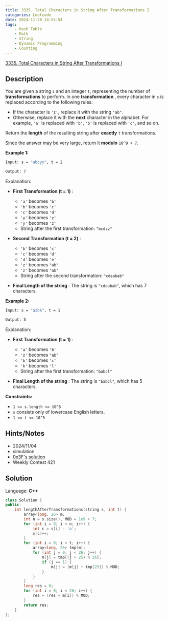 ```yaml
---
title: 3335. Total Characters in String After Transformations I
categories: Leetcode
date: 2024-11-20 14:55:54
tags:
    - Hash Table
    - Math
    - String
    - Dynamic Programming
    - Counting
---
```


[3335. Total Characters in String After Transformations I](https://leetcode.com/problems/total-characters-in-string-after-transformations-i/description/)

## Description

You are given a string `s` and an integer `t`, representing the number of **transformations**  to perform. In one **transformation** , every character in `s` is replaced according to the following rules:

- If the character is `'z'`, replace it with the string `"ab"`.
- Otherwise, replace it with the **next**  character in the alphabet. For example, `'a'` is replaced with `'b'`, `'b'` is replaced with `'c'`, and so on.

Return the **length**  of the resulting string after **exactly**  `t` transformations.

Since the answer may be very large, return it **modulo**  `10^9 + 7`.

**Example 1:**

```bash
Input: s = "abcyy", t = 2

Output: 7
```

Explanation:

- **First Transformation (t = 1)** :

  - `'a'` becomes `'b'`
  - `'b'` becomes `'c'`
  - `'c'` becomes `'d'`
  - `'y'` becomes `'z'`
  - `'y'` becomes `'z'`
  - String after the first transformation: `"bcdzz"`

- **Second Transformation (t = 2)** :

  - `'b'` becomes `'c'`
  - `'c'` becomes `'d'`
  - `'d'` becomes `'e'`
  - `'z'` becomes `"ab"`
  - `'z'` becomes `"ab"`
  - String after the second transformation: `"cdeabab"`

- **Final Length of the string** : The string is `"cdeabab"`, which has 7 characters.

**Example 2:**

```bash
Input: s = "azbk", t = 1

Output: 5
```

Explanation:

- **First Transformation (t = 1)** :

  - `'a'` becomes `'b'`
  - `'z'` becomes `"ab"`
  - `'b'` becomes `'c'`
  - `'k'` becomes `'l'`
  - String after the first transformation: `"babcl"`

- **Final Length of the string** : The string is `"babcl"`, which has 5 characters.

**Constraints:**

- `1 <= s.length <= 10^5`
- `s` consists only of lowercase English letters.
- `1 <= t <= 10^5`

## Hints/Notes

- 2024/11/04
- simulation
- [0x3F's solution](https://leetcode.cn/problems/total-characters-in-string-after-transformations-i/solutions/2967041/zhuang-tai-ji-dp-ju-zhen-kuai-su-mi-you-6rmqh/)
- Weekly Contest 421

## Solution

Language: **C++**

```C++
class Solution {
public:
    int lengthAfterTransformations(string s, int t) {
        array<long, 26> m;
        int n = s.size(), MOD = 1e9 + 7;
        for (int i = 0; i < n; i++) {
            int c = s[i] - 'a';
            m[c]++;
        }
        for (int i = 0; i < t; i++) {
            array<long, 26> tmp(m);
            for (int j = 0; j < 26; j++) {
                m[j] = tmp[(j + 25) % 26];
                if (j == 1) {
                    m[j] = (m[j] + tmp[25]) % MOD;
                }
            }
        }
        long res = 0;
        for (int i = 0; i < 26; i++) {
            res = (res + m[i]) % MOD;
        }
        return res;
    }
};
```
